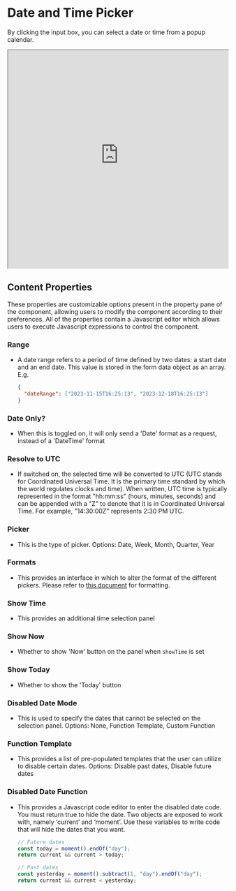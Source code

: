 # Date and Time Picker

By clicking the input box, you can select a date or time from a popup calendar.

<iframe width="100%" height="500" src="https://pd-docs-adminportal-test.shesha.dev/shesha/forms-designer/?id=0eba72ca-fd57-46cf-82d0-efcf30765166" title="Date time" ></iframe>

## Content Properties

These properties are customizable options present in the property pane of the component, allowing users to modify the component according to their preferences. All of the properties contain a Javascript editor which allows users to execute Javascript expressions to control the component.

### Range

- A date range refers to a period of time defined by two dates: a start date and an end date. This value is stored in the form data object as an array. E.g.
  ```json
  {
    "dateRange": ["2023-11-15T16:25:13", "2023-12-18T16:25:13"]
  }
  ```

### Date Only?

- When this is toggled on, it will only send a 'Date' format as a request, instead of a 'DateTime' format

### Resolve to UTC

- If switched on, the selected time will be converted to UTC (UTC stands for Coordinated Universal Time. It is the primary time standard by which the world regulates clocks and time). When written, UTC time is typically represented in the format "hh:mm:ss" (hours, minutes, seconds) and can be appended with a "Z" to denote that it is in Coordinated Universal Time. For example, "14:30:00Z" represents 2:30 PM UTC.

### Picker

- This is the type of picker. Options: Date, Week, Month, Quarter, Year

### Formats

- This provides an interface in which to alter the format of the different pickers. Please refer to [this document](https://day.js.org/docs/en/display/format) for formatting.

### Show Time

- This provides an additional time selection panel

### Show Now

- Whether to show 'Now' button on the panel when `showTime` is set

### Show Today

- Whether to show the 'Today' button

### Disabled Date Mode

- This is used to specify the dates that cannot be selected on the selection panel. Options: None, Function Template, Custom Function

### Function Template

- This provides a list of pre-populated templates that the user can utilize to disable certain dates. Options: Disable past dates, Disable future dates

### Disabled Date Function

- This provides a Javascript code editor to enter the disabled date code. You must return true to hide the date. Two objects are exposed to work with, namely ‘current’ and ‘moment’. Use these variables to write code that will hide the dates that you want.

  ```javascript
  // Future dates
  const today = moment().endOf("day");
  return current && current > today;

  // Past dates
  const yesterday = moment().subtract(1, "day").endOf("day");
  return current && current < yesterday;
  ```
